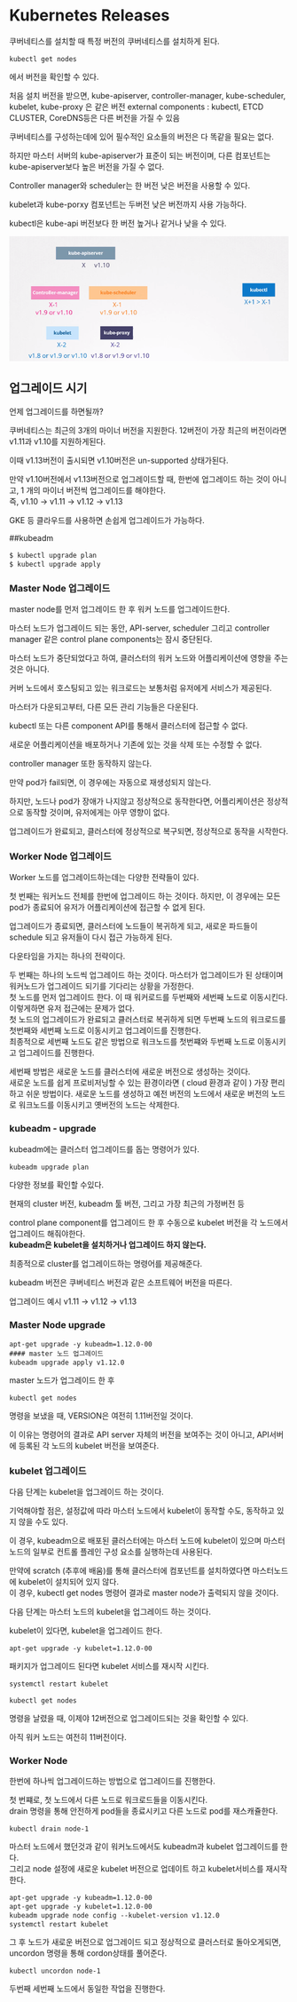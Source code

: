 # Kubernetes Releases
쿠버네티스를 설치할 때 특정 버전의 쿠버네티스를 설치하게 된다.
```
kubectl get nodes
```
에서 버전을 확인할 수 있다.

처음 설치 버전을 받으면,
kube-apiserver, controller-manager, kube-scheduler, kubelet, kube-proxy 은 같은 버전
external components : kubectl, ETCD CLUSTER, CoreDNS등은 다른 버전을 가질 수 있음

쿠버네티스를 구성하는데에 있어 필수적인 요소들의 버전은 다 똑같을 필요는 없다.

하지만 마스터 서버의 kube-apiserver가 표준이 되는 버전이며, 다른 컴포넌트는 kube-apiserver보다 높은 버전을 가질 수 없다.

Controller manager와 scheduler는 한 버전 낮은 버전을 사용할 수 있다. 

kubelet과 kube-porxy 컴포넌트는 두버전 낮은 버전까지 사용 가능하다.

kubectl은 kube-api 버전보다 한 버전 높거나 같거나 낮을 수 있다.

![버전관리](../contents/mandatory_item.PNG)

## 업그레이드 시기
언제 업그레이드를 하면될까?

쿠버네티스는 최근의 3개의 마이너 버전을 지원한다. 12버전이 가장 최근의 버전이라면 v1.11과 v1.10를 지원하게된다.

이때 v1.13버전이 출시되면 v1.10버전은 un-supported 상태가된다.

만약 v1.10버전에서 v1.13버전으로 업그레이드할 때, 한번에 업그레이드 하는 것이 아니고, 1 개의 마이너 버전씩 업그레이드를 해야한다.  
즉, v1.10 -> v1.11 -> v1.12 -> v1.13

GKE 등 클라우드를 사용하면 손쉽게 업그레이드가 가능하다.

##kubeadm
```
$ kubectl upgrade plan
$ kubectl upgrade apply
```
### Master Node 업그레이드
master node를 먼저 업그레이드 한 후 워커 노드를 업그레이드한다.

마스터 노드가 업그레이드 되는 동안, API-server, scheduler 그리고 controller manager 같은 control plane components는 잠시 중단된다.

마스터 노드가 중단되었다고 하여, 클러스터의 워커 노드와 어플리케이션에 영향을 주는 것은 아니다. 

커버 노드에서 호스팅되고 있는 워크로드는 보통처럼 유저에게 서비스가 제공된다.

마스터가 다운되고부터, 다른 모든 관리 기능들은 다운된다.

kubectl 또는 다른 component API를 통해서 클러스터에 접근할 수 없다. 

새로운 어플리케이션을 배포하거나 기존에 있는 것을 삭제 또는 수정할 수 없다.

controller manager 또한 동작하지 않는다.

만약 pod가 fail되면, 이 경우에는 자동으로 재생성되지 않는다.

하지만, 노드나 pod가 장애가 나지않고 정상적으로 동작한다면, 어플리케이션은 정상적으로 동작할 것이며, 유저에게는 아무 영향이 없다.

업그레이드가 완료되고, 클러스터에 정상적으로 복구되면, 정상적으로 동작을 시작한다.

### Worker Node 업그레이드
Worker 노드를 업그레이드하는데는 다양한 전략들이 있다.

첫 번째는 워커노드 전체를 한번에 업그레이드 하는 것이다. 하지만, 이 경우에는 모든 pod가 종료되어 유저가 어플리케이션에 접근할 수 없게 된다.

업그레이드가 종료되면, 클러스터에 노드들이 복귀하게 되고, 새로운 파드들이 schedule 되고 유저들이 다시 접근 가능하게 된다.

다운타임을 가지는 하나의 전략이다.

두 번째는 하나의 노드씩 업그레이드 하는 것이다. 마스터가 업그레이드가 된 상태이며 워커노드가 업그레이드 되기를 기다리는 상황을 가정한다.  
첫 노드를 먼저 업그레이드 한다. 이 때 워커로드를 두번째와 세번째 노드로 이동시킨다. 이렇게하면 유저 접근에는 문제가 없다.  
첫 노드의 업그레이드가 완료되고 클러스터로 복귀하게 되면 두번째 노드의 워크로드를 첫번째와 세번째 노드로 이동시키고 업그레이드를 진행한다.    
최종적으로 세번째 노드도 같은 방법으로 워크노드를 첫번쨰와 두번째 노드로 이동시키고 업그레이드를 진행한다.

세번째 방법은 새로운 노드를 클러스터에 새로운 버전으로 생성하는 것이다.  
새로운 노드를 쉽게 프로비저닝할 수 있는 환경이라면 ( cloud 환경과 같이 ) 가장 편리하고 쉬운 방법이다.
새로운 노드를 생성하고 예전 버전의 노드에서 새로운 버전의 노드로 워크노드를 이동시키고 옛버전의 노드는 삭제한다.

### kubeadm - upgrade
kubeadm에는 클러스터 업그레이드를 돕는 명령어가 있다.
```
kubeadm upgrade plan
```
다양한 정보를 확인할 수있다.

현재의 cluster 버전, kubeadm 툴 버전, 그리고 가장 최근의 가정버전 등

control plane component를 업그레이드 한 후 수동으로 kubelet 버전을 각 노드에서 업그레이드 해줘야한다.  
**kubeadm은 kubelet을 설치하거나 업그레이드 하지 않는다.**

최종적으로 cluster를 업그레이드하는 명령어를 제공해준다.

kubeadm 버전은 쿠버네티스 버전과 같은 소프트웨어 버전을 따른다.

업그레이드 예시 v1.11 -> v1.12 -> v1.13
### Master Node upgrade
```
apt-get upgrade -y kubeadm=1.12.0-00
#### master 노드 업그레이드
kubeadm upgrade apply v1.12.0
```

master 노드가 업그레이드 한 후
```
kubectl get nodes
```
명령을 보냈을 때, VERSION은 여전히 1.11버전일 것이다.

이 이유는 명령어의 결과로 API server 자체의 버전을 보여주는 것이 아니고, API서버에 등록된 각 노드의 kubelet 버전을 보여준다.

### kubelet 업그레이드
다음 단계는 kubelet을 업그레이드 하는 것이다.

기억해야할 점은, 설정값에 따라 마스터 노드에서 kubelet이 동작할 수도, 동작하고 있지 않을 수도 있다.

이 경우, kubeadm으로 배포된 클러스터에는 마스터 노드에 kubelet이 있으며 마스터 노드의 일부로 컨트롤 플레인 구성 요소를 실행하는데 사용된다.

만약에 scratch (추후에 배움)를 통해 클러스터에 컴포넌트를 설치하였다면 마스터노드에 kubelet이 설치되어 있지 않다.  
이 경우, kubectl get nodes 명령어 결과로 master node가 출력되지 않을 것이다.

다음 단계는 마스터 노드의 kubelet을 업그레이드 하는 것이다.

kubelet이 있다면, kubelet을 업그레이드 한다.
```
apt-get upgrade -y kubelet=1.12.0-00
```

패키지가 업그레이드 된다면 kubelet 서비스를 재시작 시킨다.
```
systemctl restart kubelet
```

```
kubectl get nodes
```
명령을 날렸을 때, 이제야 12버전으로 업그레이드되는 것을 확인할 수 있다.

아직 워커 노드는 여전히 11버전이다.

### Worker Node
한번에 하나씩 업그레이드하는 방법으로 업그레이드를 진행한다.

첫 번쨰로, 첫 노드에서 다른 노드로 워크로드들을 이동시킨다.  
drain 명령을 통해 안전하게 pod들을 종료시키고 다른 노드로 pod를 재스캐쥴한다.
```
kubectl drain node-1
```
마스터 노드에서 했던것과 같이 워커노드에서도 kubeadm과 kubelet 업그레이드를 한다.  
그리고 node 설정에 새로운 kubelet 버전으로 업데이트 하고 kubelet서비스를 재시작한다.
```
apt-get upgrade -y kubeadm=1.12.0-00
apt-get upgrade -y kubelet=1.12.0-00
kubeadm upgrade node config --kubelet-version v1.12.0
systemctl restart kubelet
```
그 후 노드가 새로운 버전으로 업그레이드 되고 정상적으로 클러스터로 돌아오게되면, uncordon 명령을 통해 cordon상태를 풀어준다.
```
kubectl uncordon node-1
```
두번째 세번째 노드에서 동일한 작업을 진행한다.





